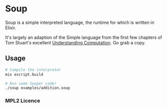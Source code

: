 # Soup

Soup is a simple interpreted language, the runtime for which is written in
Elixir.

It's largely an adaption of the Simple language from the first few chapters of
Tom Stuart's excellent [Understanding Computation][book].
Go grab a copy.

[book]: http://computationbook.com/

## Usage

```sh
# Compile the interpreter
mix escript.build

# Run some Souper code!
./soup examples/addition.soup
```

### MPL2 Licence
